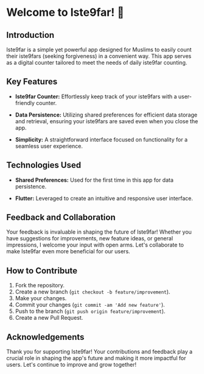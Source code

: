 # Welcome to Iste9far! 🌟

## Introduction

Iste9far is a simple yet powerful app designed for Muslims to easily count their iste9fars (seeking forgiveness) in a convenient way. This app serves as a digital counter tailored to meet the needs of daily iste9far counting.

## Key Features

- **Iste9far Counter:** Effortlessly keep track of your iste9fars with a user-friendly counter.
  
- **Data Persistence:** Utilizing shared preferences for efficient data storage and retrieval, ensuring your iste9fars are saved even when you close the app.
  
- **Simplicity:** A straightforward interface focused on functionality for a seamless user experience.

## Technologies Used

- **Shared Preferences:** Used for the first time in this app for data persistence.
  
- **Flutter:** Leveraged to create an intuitive and responsive user interface.

## Feedback and Collaboration

Your feedback is invaluable in shaping the future of Iste9far! Whether you have suggestions for improvements, new feature ideas, or general impressions, I welcome your input with open arms. Let's collaborate to make Iste9far even more beneficial for our users.

## How to Contribute

1. Fork the repository.
2. Create a new branch (`git checkout -b feature/improvement`).
3. Make your changes.
4. Commit your changes (`git commit -am 'Add new feature'`).
5. Push to the branch (`git push origin feature/improvement`).
6. Create a new Pull Request.

## Acknowledgements

Thank you for supporting Iste9far! Your contributions and feedback play a crucial role in shaping the app's future and making it more impactful for users. Let's continue to improve and grow together!
